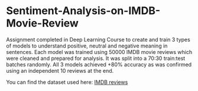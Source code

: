 # Sentiment-Analysis-on-IMDB-Movie-Review

Assignment completed in Deep Learning Course to create and train 3 types of models to understand positive, neutral and negative meaning in sentences. Each model was trained using 50000 IMDB movie reviews which were cleaned and prepared for analysis. It was split into a 70:30 train:test batches randomly. All 3 models achieved +80% accuracy as was confirmed using an independent 10 reviews at the end.

You can find the dataset used here: [IMDB reviews](https://drive.google.com/file/d/1DqGPbxxr2StroQQZnPVPg5nk_Oj37xZd/view?usp=sharing)
